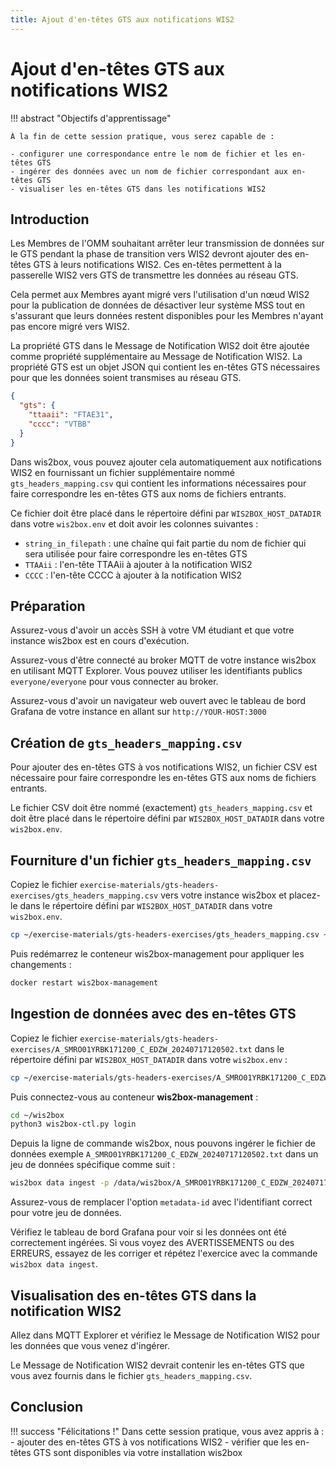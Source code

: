 ```yaml
---
title: Ajout d'en-têtes GTS aux notifications WIS2
---
```


# Ajout d'en-têtes GTS aux notifications WIS2

!!! abstract "Objectifs d'apprentissage"

    À la fin de cette session pratique, vous serez capable de :
    
    - configurer une correspondance entre le nom de fichier et les en-têtes GTS
    - ingérer des données avec un nom de fichier correspondant aux en-têtes GTS
    - visualiser les en-têtes GTS dans les notifications WIS2

## Introduction

Les Membres de l'OMM souhaitant arrêter leur transmission de données sur le GTS pendant la phase de transition vers WIS2 devront ajouter des en-têtes GTS à leurs notifications WIS2. Ces en-têtes permettent à la passerelle WIS2 vers GTS de transmettre les données au réseau GTS.

Cela permet aux Membres ayant migré vers l'utilisation d'un nœud WIS2 pour la publication de données de désactiver leur système MSS tout en s'assurant que leurs données restent disponibles pour les Membres n'ayant pas encore migré vers WIS2.

La propriété GTS dans le Message de Notification WIS2 doit être ajoutée comme propriété supplémentaire au Message de Notification WIS2. La propriété GTS est un objet JSON qui contient les en-têtes GTS nécessaires pour que les données soient transmises au réseau GTS.

```json
{
  "gts": {
    "ttaaii": "FTAE31",
    "cccc": "VTBB"
  }
}
```

Dans wis2box, vous pouvez ajouter cela automatiquement aux notifications WIS2 en fournissant un fichier supplémentaire nommé `gts_headers_mapping.csv` qui contient les informations nécessaires pour faire correspondre les en-têtes GTS aux noms de fichiers entrants.

Ce fichier doit être placé dans le répertoire défini par `WIS2BOX_HOST_DATADIR` dans votre `wis2box.env` et doit avoir les colonnes suivantes :

- `string_in_filepath` : une chaîne qui fait partie du nom de fichier qui sera utilisée pour faire correspondre les en-têtes GTS
- `TTAAii` : l'en-tête TTAAii à ajouter à la notification WIS2
- `CCCC` : l'en-tête CCCC à ajouter à la notification WIS2

## Préparation

Assurez-vous d'avoir un accès SSH à votre VM étudiant et que votre instance wis2box est en cours d'exécution.

Assurez-vous d'être connecté au broker MQTT de votre instance wis2box en utilisant MQTT Explorer. Vous pouvez utiliser les identifiants publics `everyone/everyone` pour vous connecter au broker.

Assurez-vous d'avoir un navigateur web ouvert avec le tableau de bord Grafana de votre instance en allant sur `http://YOUR-HOST:3000`

## Création de `gts_headers_mapping.csv`

Pour ajouter des en-têtes GTS à vos notifications WIS2, un fichier CSV est nécessaire pour faire correspondre les en-têtes GTS aux noms de fichiers entrants.

Le fichier CSV doit être nommé (exactement) `gts_headers_mapping.csv` et doit être placé dans le répertoire défini par `WIS2BOX_HOST_DATADIR` dans votre `wis2box.env`.

## Fourniture d'un fichier `gts_headers_mapping.csv`
    
Copiez le fichier `exercise-materials/gts-headers-exercises/gts_headers_mapping.csv` vers votre instance wis2box et placez-le dans le répertoire défini par `WIS2BOX_HOST_DATADIR` dans votre `wis2box.env`.

```bash
cp ~/exercise-materials/gts-headers-exercises/gts_headers_mapping.csv ~/wis2box-data
```

Puis redémarrez le conteneur wis2box-management pour appliquer les changements :

```bash
docker restart wis2box-management
```

## Ingestion de données avec des en-têtes GTS

Copiez le fichier `exercise-materials/gts-headers-exercises/A_SMRO01YRBK171200_C_EDZW_20240717120502.txt` dans le répertoire défini par `WIS2BOX_HOST_DATADIR` dans votre `wis2box.env` :

```bash
cp ~/exercise-materials/gts-headers-exercises/A_SMRO01YRBK171200_C_EDZW_20240717120502.txt ~/wis2box-data
```

Puis connectez-vous au conteneur **wis2box-management** :

```bash
cd ~/wis2box
python3 wis2box-ctl.py login
```

Depuis la ligne de commande wis2box, nous pouvons ingérer le fichier de données exemple `A_SMRO01YRBK171200_C_EDZW_20240717120502.txt` dans un jeu de données spécifique comme suit :

```bash
wis2box data ingest -p /data/wis2box/A_SMRO01YRBK171200_C_EDZW_20240717120502.txt --metadata-id urn:wmo:md:not-my-centre:core.surface-based-observations.synop
```

Assurez-vous de remplacer l'option `metadata-id` avec l'identifiant correct pour votre jeu de données.

Vérifiez le tableau de bord Grafana pour voir si les données ont été correctement ingérées. Si vous voyez des AVERTISSEMENTS ou des ERREURS, essayez de les corriger et répétez l'exercice avec la commande `wis2box data ingest`.

## Visualisation des en-têtes GTS dans la notification WIS2

Allez dans MQTT Explorer et vérifiez le Message de Notification WIS2 pour les données que vous venez d'ingérer.

Le Message de Notification WIS2 devrait contenir les en-têtes GTS que vous avez fournis dans le fichier `gts_headers_mapping.csv`.

## Conclusion

!!! success "Félicitations !"
    Dans cette session pratique, vous avez appris à :
      - ajouter des en-têtes GTS à vos notifications WIS2
      - vérifier que les en-têtes GTS sont disponibles via votre installation wis2box